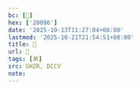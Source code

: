 ```yaml
---
bc: [𠂖]
hex: ['20096']
date: '2025-10-13T11:27:04+08:00'
lastmod: '2025-10-21T21:54:51+08:00'
title: 󰕖
url: 󰕖
tags: [弟]
src: GHZR, DCCV
note:
---
```

